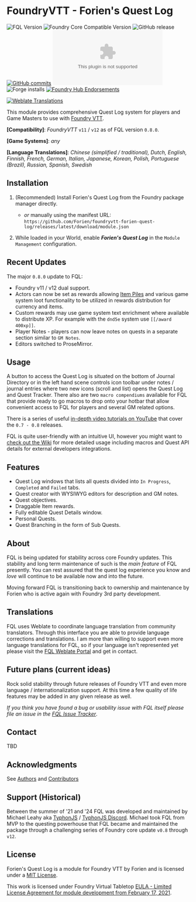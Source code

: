 # FoundryVTT - Forien's Quest Log

![FQL Version](https://img.shields.io/badge/dynamic/json?url=https://raw.githubusercontent.com/Forien/foundryvtt-forien-quest-log/master/module.json&label=Forien%27s+Quest+Log+version&query=version&style=flat-square&color=success")
![Foundry Core Compatible Version](https://img.shields.io/badge/dynamic/json.svg?url=https%3A%2F%2Fraw.githubusercontent.com%2FLeague-of-Foundry-Developers%2Ffoundryvtt-forien-quest-log%2Fmaster%2Fmodule.json&label=Foundry%20Version&query=$.compatibility.verified&colorB=orange)
![GitHub release](https://img.shields.io/github/release-date/Forien/foundryvtt-forien-quest-log)
[![GitHub commits](https://img.shields.io/github/commits-since/Forien/foundryvtt-forien-quest-log/latest)](https://github.com/Forien/foundryvtt-forien-quest-log/commits/)
![the latest version zip](https://img.shields.io/github/downloads/Forien/foundryvtt-forien-quest-log/latest/module.zip)
![Forge installs](https://img.shields.io/badge/dynamic/json?label=Forge%20Installs&query=package.installs&suffix=%25&url=https%3A%2F%2Fforge-vtt.com%2Fapi%2Fbazaar%2Fpackage%2Fforien-quest-log)
[![Foundry Hub Endorsements](https://img.shields.io/endpoint?logoColor=white&url=https%3A%2F%2Fwww.foundryvtt-hub.com%2Fwp-json%2Fhubapi%2Fv1%2Fpackage%2Fforien-quest-log%2Fshield%2Fendorsements)](https://www.foundryvtt-hub.com/package/forien-quest-log/)

[![Weblate Translations](https://weblate.foundryvtt-hub.com/widgets/forien-quest-log/-/287x66-grey.png)](https://weblate.foundryvtt-hub.com/engage/forien-quest-log/)

This module provides comprehensive Quest Log system for players and Game Masters to use with [Foundry VTT](https://foundryvtt.com/).

**[Compatibility]**: _FoundryVTT_ `v11` / `v12` as of FQL version `0.8.0`.

**[Game Systems]**: _any_

**[Language Translations]**: _Chinese (simplified / traditional), Dutch, English, Finnish, French, German, Italian, Japanese, Korean, Polish, 
Portuguese (Brazil), Russian, Spanish, Swedish_

## Installation

1. (Recommended) Install Forien's Quest Log from the Foundry package manager directly. 
   - _or_ manually using the manifest URL: `https://github.com/Forien/foundryvtt-forien-quest-log/releases/latest/download/module.json`


2. While loaded in your World, enable **_Forien's Quest Log_** in the `Module Management` configuration. 

## Recent Updates

The major `0.8.0` update to FQL:

- Foundry v11 / v12 dual support.
- Actors can now be set as rewards allowing [Item Piles](https://foundryvtt.com/packages/item-piles) and various game 
  system loot functionality to be utilized in rewards distribution for currency and items. 
- Custom rewards may use game system text enrichment where available to distribute XP. For example with the `dnd5e` 
  system use `[[/award 400xp]]`.
- Player Notes - players can now leave notes on quests in a separate section similar to `GM Notes`.
- Editors switched to ProseMirror.

## Usage

A button to access the Quest Log is situated on the bottom of Journal Directory or in the left hand scene controls icon 
toolbar under notes / journal entries where two new icons (scroll and list) opens the Quest Log and Quest Tracker. There
also are two `macro compendiums` available for FQL that provide ready to go macros to drop onto your hotbar that allow
convenient access to FQL for players and several GM related options.

There is a series of useful [in-depth video tutorials on YouTube](https://www.youtube.com/playlist?list=PLHslnNa8QKdD_M29g_Zs0f9zyAUVJ32Ne) 
that cover the `0.7 - 0.8` releases.

FQL is quite user-friendly with an intuitive UI, however you might want to [check out the Wiki](https://github.com/Forien/foundryvtt-forien-quest-log/wiki) for more detailed usage including macros and Quest API details for external developers integrations. 

## Features

- Quest Log windows that lists all quests divided into `In Progress`, `Completed` and `Failed` tabs.
- Quest creator with WYSIWYG editors for description and GM notes.
- Quest objectives.
- Draggable Item rewards.
- Fully editable Quest Details window.
- Personal Quests.
- Quest Branching in the form of Sub Quests.

## About

FQL is being updated for stability across core Foundry updates. This stability and long term maintenance of such is 
the _main feature_ of FQL presently. You can rest assured that the quest log experience you know and _love_ will 
continue to be available now and into the future.

Moving forward FQL is transitioning back to ownership and maintenance by Forien who is active again with Foundry 3rd 
party development. 

## Translations

FQL uses Weblate to coordinate language translation from community translators. Through this interface you are able to
provide language corrections and translations. I am more than willing to support even more language translations for
FQL, so if your language isn't represented yet please visit the [FQL Weblate Portal](https://weblate.foundryvtt-hub.com/engage/forien-quest-log/)
and get in contact.

## Future plans (current ideas)

Rock solid stability through future releases of Foundry VTT and even more language / internationalization support.
At this time a few quality of life features may be added in any given release as well.

_If you think you have found a bug or usability issue with FQL itself please file an issue in the 
[FQL Issue Tracker](https://github.com/Forien/foundryvtt-forien-quest-log/issues)_.

## Contact

TBD

## Acknowledgments

See [Authors](https://github.com/Forien/foundryvtt-forien-quest-log/blob/master/AUTHORS) and
[Contributors](https://github.com/Forien/foundryvtt-forien-quest-log/graphs/contributors)

## Support (Historical)

Between the summer of '21 and '24 FQL was developed and maintained by Michael Leahy aka [TyphonJS](https://github.com/typhonrt) / 
[TyphonJS Discord](https://typhonjs.io/discord/). Michael took FQL from MVP to the questing powerhouse that FQL became
and maintained the package through a challenging series of Foundry core update `v0.8` through `v12`. 

## License

Forien's Quest Log is a module for Foundry VTT by Forien and is licensed under a [MIT License](https://github.com/Forien/foundryvtt-forien-quest-log/blob/master/LICENSE). 

This work is licensed under Foundry Virtual Tabletop [EULA - Limited License Agreement for module development from February 17, 2021](https://foundryvtt.com/article/license/).

